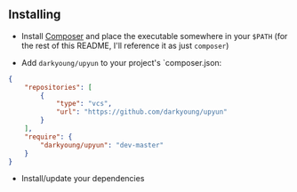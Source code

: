 ## Installing

- Install [Composer](http://getcomposer.org) and place the executable somewhere in your `$PATH` (for the rest of this README,
I'll reference it as just `composer`)

- Add `darkyoung/upyun` to your project's `composer.json:

```json
{
    "repositories": [
        {
            "type": "vcs",
            "url": "https://github.com/darkyoung/upyun"
        }
    ],
    "require": {
        "darkyoung/upyun": "dev-master"
    }
}
```

- Install/update your dependencies
